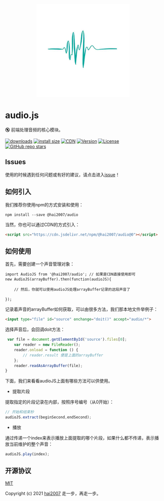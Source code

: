 <p align='center'>
    <a href='https://hai2007.github.io/audio.js' target='_blank'>
        <img src='./logo.png'>
    </a>
</p>

# audio.js
🔇 前端处理音频的核心模块。 

<p>
  <a href="https://hai2007.gitee.io/npm-downloads?interval=7&packages=@hai2007/audio"><img src="https://img.shields.io/npm/dm/@hai2007/audio.svg" alt="downloads"></a>
  <a href="https://packagephobia.now.sh/result?p=@hai2007/audio"><img src="https://packagephobia.now.sh/badge?p=@hai2007/audio" alt="install size"></a>
  <a href="https://www.jsdelivr.com/package/npm/@hai2007/audio"><img src="https://data.jsdelivr.com/v1/package/npm/@hai2007/audio/badge" alt="CDN"></a>
  <a href="https://www.npmjs.com/package/@hai2007/audio"><img src="https://img.shields.io/npm/v/@hai2007/audio.svg" alt="Version"></a>
  <a href="https://github.com/hai2007/audio.js/blob/master/LICENSE"><img src="https://img.shields.io/npm/l/@hai2007/audio.svg" alt="License"></a>
  <a href="https://github.com/hai2007/audio.js">
        <img alt="GitHub repo stars" src="https://img.shields.io/github/stars/hai2007/audio.js?style=social">
    </a>
</p>

## Issues
使用的时候遇到任何问题或有好的建议，请点击进入[issue](https://github.com/hai2007/audio.js/issues)！

## 如何引入

我们推荐你使用npm的方式安装和使用：

```
npm install --save @hai2007/audio
```

当然，你也可以通过CDN的方式引入：

```html
<script src="https://cdn.jsdelivr.net/npm/@hai2007/audio@0"></script>
```

## 如何使用

首先，需要创建一个声音管理对象：

```
import AudioJS from '@hai2007/audio'; // 如果是CDN直接使用即可
new AudioJS(arrayBuffer).then(function(audioJS){

    // 然后，你就可以使用audioJS处理arrayBuffer记录的这段声音了

});
```

记录着声音的arrayBuffer如何获取，可以由很多方法，我们那本地文件举例子：

```html
<input type="file" id="source" onchange="doit()" accept="audio/*">
```

选择声音后，会回调doit方法：

```js
 var file = document.getElementById('source').files[0];
    var reader = new FileReader();
    reader.onload = function () {
        // reader.result 便是上面的arrayBuffer
    };
    reader.readAsArrayBuffer(file);
}
```

下面，我们来看看audioJS上面有哪些方法可以供使用。

- 提取片段

提取指定的片段记录在内部，按照序号编号（从0开始）：

```js
// 开始和结束秒
audioJS.extract(beginSecond,endSecond);
```

- 播放

通过传递一个index来表示播放上面提取的哪个片段，如果什么都不传递，表示播放当前维护的整个声音：

```js
audioJS.play(index);
```

开源协议
---------------------------------------
[MIT](https://github.com/hai2007/audio.js/blob/master/LICENSE)

Copyright (c) 2021 [hai2007](https://hai2007.gitee.io/sweethome/) 走一步，再走一步。
